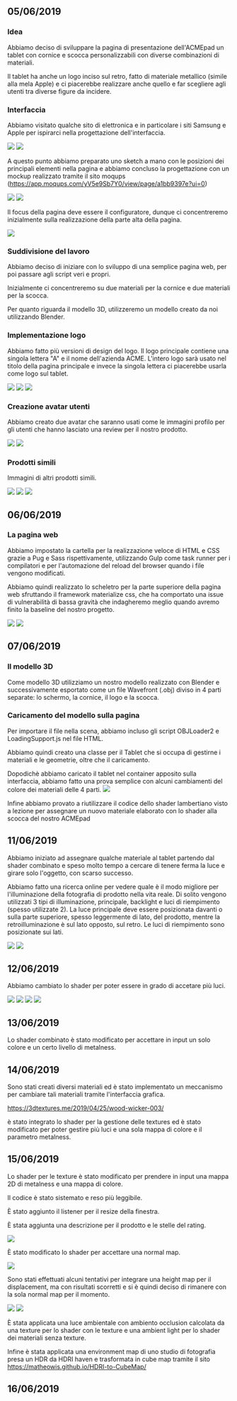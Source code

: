 ## 05/06/2019
### Idea
Abbiamo deciso di sviluppare la pagina di presentazione dell'ACMEpad un tablet con cornice e scocca personalizzabili con diverse combinazioni di materiali.

Il tablet ha anche un logo inciso sul retro, fatto di materiale metallico (simile alla mela Apple) e ci piacerebbe realizzare anche quello e far scegliere agli utenti tra diverse figure da incidere.

### Interfaccia
Abbiamo visitato qualche sito di elettronica e in particolare i siti Samsung e Apple per ispirarci nella progettazione dell'interfaccia.

![](images/ipad.png)
![](images/samsung_tablet.png)

A questo punto abbiamo preparato uno sketch a mano con le posizioni dei principali elementi nella pagina e abbiamo concluso la progettazione con un mockup realizzato tramite il sito moqups (https://app.moqups.com/yV5e9Sb7Y0/view/page/a1bb9397e?ui=0)

![](images/sketch-interface.jpeg)
![](images/mockup.png)

Il focus della pagina deve essere il configuratore, dunque ci concentreremo inizialmente sulla realizzazione della parte alta della pagina.

![](images/mockup-displaysize.png)

### Suddivisione del lavoro
Abbiamo deciso di iniziare con lo sviluppo di una semplice pagina web, per poi passare agli script veri e propri.

Inizialmente ci concentreremo su due materiali per la cornice e due materiali per la scocca.

Per quanto riguarda il modello 3D, utilizzeremo un modello creato da noi utilizzando Blender.

### Implementazione logo
Abbiamo fatto più versioni di design del logo. Il logo principale contiene una singola lettera "A" e il nome dell'azienda ACME. 
L'intero logo sarà usato nel titolo della pagina principale e invece la singola lettera ci piacerebbe usarla come logo sul tablet.

![](logo/logo-letter.png)
![](logo/logo-full.png)
![](logo/logo-all-letters.png)

### Creazione avatar utenti
Abbiamo creato due avatar che saranno usati come le immagini profilo per gli utenti che hanno lasciato una review per il nostro prodotto.

![](avatars/avatar1.png)
![](avatars/avatar2.png)

### Prodotti simili
Immagini di altri prodotti simili.

![](similar-products/tablet1.png)
![](similar-products/tablet2.png)
![](similar-products/tablet3.png)

## 06/06/2019
### La pagina web
Abbiamo impostato la cartella per la realizzazione veloce di HTML e CSS grazie a Pug e Sass rispettivamente, utilizzando Gulp come task runner per i compilatori e per l'automazione del reload del browser quando i file vengono modificati.

Abbiamo quindi realizzato lo scheletro per la parte superiore della pagina web sfruttando il framework materialize css, che ha comportato una issue di vulnerabilità di bassa gravità che indagheremo meglio quando avremo finito la baseline del nostro progetto.

![](images/first-screen.png)
![](images/security-issue.png)

## 07/06/2019
### Il modello 3D
Come modello 3D utilizziamo un nostro modello realizzato con Blender e successivamente esportato  come un file Wavefront (.obj) diviso in 4 parti separate: lo schermo, la cornice, il logo e la scocca.

### Caricamento del modello sulla pagina
Per importare il file nella scena, abbiamo incluso gli script OBJLoader2 e LoadingSupport.js nel file HTML. 

Abbiamo quindi creato una classe per il Tablet che si occupa di gestirne i materiali e le geometrie, oltre che il caricamento.

Dopodichè abbiamo caricato il tablet nel container apposito sulla interfaccia, abbiamo fatto una prova semplice con alcuni cambiamenti del colore dei materiali delle 4 parti.
![](images/tablet-colors1.png)

Infine abbiamo provato a riutilizzare il codice dello shader lambertiano visto a lezione per assegnare un nuovo materiale elaborato con lo shader alla scocca del nostro ACMEpad

## 11/06/2019
Abbiamo iniziato ad assegnare qualche materiale al tablet partendo dal shader combinato e speso molto tempo a cercare di tenere ferma la luce e girare solo l'oggetto, con scarso successo.

Abbiamo fatto una ricerca online per vedere quale è il modo migliore per l'illuminazione della fotografia di prodotto nella vita reale. Di solito vengono utilizzati 3 tipi di illuminazione, principale, backlight e luci di riempimento (spesso utilizzate 2).
La luce principale deve essere posizionata davanti o sulla parte superiore, spesso leggermente di lato, del prodotto, mentre la retroilluminazione è sul lato opposto, sul retro. Le luci di riempimento sono posizionate sui lati.

![](images/lightPos.jpg)
![](images/lightPos2.jpg)

## 12/06/2019
Abbiamo cambiato lo shader per poter essere in grado di accetare più luci.

![](images/tablet-light1.png)
![](images/tablet-light3.png)
![](images/tablet-light2.png)
![](images/tablet-light4.png)

## 13/06/2019
Lo shader combinato è stato modificato per accettare in input un solo colore e un certo livello di metalness.

## 14/06/2019
Sono stati creati diversi materiali ed è stato implementato un meccanismo per cambiare tali materiali tramite l'interfaccia grafica.

https://3dtextures.me/2019/04/25/wood-wicker-003/

è stato integrato lo shader per la gestione delle textures ed è stato modificato per poter gestire più luci e una sola mappa di colore e il parametro metalness.

## 15/06/2019
Lo shader per le texture è stato modificato per prendere in input una mappa 2D di metalness e una mappa di colore.

Il codice è stato sistemato e reso più leggibile.

È stato aggiunto il listener per il resize della finestra.

È stata aggiunta una descrizione per il prodotto e le stelle del rating.

![](images/textures.png)

È stato modificato lo shader per accettare una normal map.

![](images/normal-mapping.png)

Sono stati effettuati alcuni tentativi per integrare una height map per il displacement, ma con risultati scorretti e si è quindi deciso di rimanere con la sola normal map per il momento.

![](images/displacement-attempts.png)
![](images/displacement.png)

È stata applicata una luce ambientale con ambiento occlusion calcolata da una texture per lo shader con le texture e una ambient light per lo shader dei materiali senza texture.

Infine è stata applicata una environment map di uno studio di fotografia presa un HDR da HDRI haven e trasformata in cube map tramite il sito https://matheowis.github.io/HDRI-to-CubeMap/

## 16/06/2019

